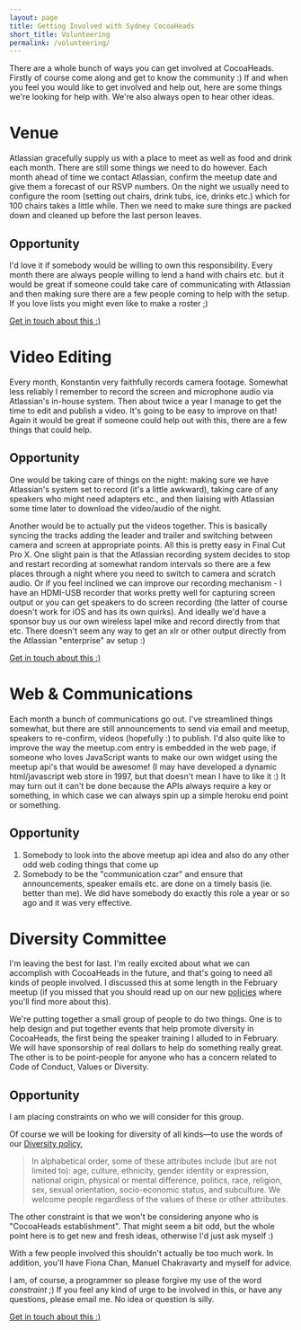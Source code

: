 ```yaml
---
layout: page
title: Getting Involved with Sydney CocoaHeads
short_title: Volunteering
permalink: /volunteering/
---
```


There are a whole bunch of ways you can get involved at CocoaHeads. Firstly of course come along and get to know the community :) If and when you feel you would like to get involved and help out, here are some things we're looking for help with. We're also always open to hear other ideas.

Venue
=====

Atlassian gracefully supply us with a place to meet as well as food and drink each month. There are still some things we need to do however. Each month ahead of time we contact Atlassian, confirm the meetup date and give them a forecast of our RSVP numbers. On the night we usually need to configure the room (setting out chairs, drink tubs, ice, drinks etc.) which for 100 chairs takes a little while. Then we need to make sure things are packed down and cleaned up before the last person leaves.

Opportunity
-----------

I'd love it if somebody would be willing to own this responsibility. Every month there are always people willing to lend a hand with chairs etc. but it would be great if someone could take care of communicating with Atlassian and then making sure there are a few people coming to help with the setup. If you love lists you might even like to make a roster ;)

[Get in touch about this :)](mailto:mark@htb.io?subject=CocoaHeads%20Volunteering:%20Venue)

Video Editing
=============

Every month, Konstantin very faithfully records camera footage. Somewhat less reliably I remember to record the screen and microphone audio via Atlassian's in-house system. Then about twice a year I manage to get the time to edit and publish a video. It's going to be easy to improve on that! Again it would be great if someone could help out with this, there are a few things that could help.

Opportunity
-----------

One would be taking care of things on the night: making sure we have Atlassian's system set to record (it's a little awkward), taking care of any speakers who might need adapters etc., and then liaising with Atlassian some time later to download the video/audio of the night.

Another would be to actually put the videos together. This is basically syncing the tracks adding the leader and trailer and switching between camera and screen at appropriate points. All this is pretty easy in Final Cut Pro X. One slight pain is that the Atlassian recording system decides to stop and restart recording at somewhat random intervals so there are a few places through a night where you need to switch to camera and scratch audio. Or if you feel inclined we can improve our recording mechanism - I have an HDMI-USB recorder that works pretty well for capturing screen output or you can get speakers to do screen recording (the latter of course doesn't work for iOS and has its own quirks). And ideally we'd have a sponsor buy us our own wireless lapel mike and record directly from that etc. There doesn't seem any way to get an xlr or other output directly from the Atlassian "enterprise" av setup :)

[Get in touch about this :)](mailto:mark@htb.io?subject=CocoaHeads%20Volunteering:%20Video)

Web & Communications
====================

Each month a bunch of communications go out. I've streamlined things somewhat, but there are still announcements to send via email and meetup, speakers to re-confirm, videos (hopefully :) to publish. I'd also quite like to improve the way the meetup.com entry is embedded in the web page, if someone who loves JavaScript wants to make our own widget using the meetup api's that would be awesome! (I may have developed a dynamic html/javascript web store in 1997, but that doesn't mean I have to like it :) It may turn out it can't be done because the APIs always require a key or something, in which case we can always spin up a simple heroku end point or something.

Opportunity
-----------

1. Somebody to look into the above meetup api idea and also do any other odd web coding things that come up
2. Somebody to be the "communication czar" and ensure that announcements, speaker emails etc. are done on a timely basis (ie. better than me). We did have somebody do exactly this role a year or so ago and it was very effective.

Diversity Committee
===================

I'm leaving the best for last. I'm really excited about what we can accomplish with CocoaHeads in the future, and that's going to need all kinds of people involved. I discussed this at some length in the February meetup (if you missed that you should read up on our new [policies](/policies) where you'll find more about this).

We're putting together a small group of people to do two things. One is to help design and put together events that help promote diversity in CocoaHeads, the first being the speaker training I alluded to in February. We will have sponsorship of real dollars to help do something really great. The other is to be point-people for anyone who has a concern related to Code of Conduct, Values or Diversity.

Opportunity
-----------

I am placing constraints on who we will consider for this group.

Of course we will be looking for diversity of all kinds—to use the words of our [Diversity policy](/policies/#diversity),

> In alphabetical order, some of these attributes include (but are not limited to): age, culture, ethnicity, gender identity or expression, national origin, physical or mental difference, politics, race, religion, sex, sexual orientation, socio-economic status, and subculture. We welcome people regardless of the values of these or other attributes.

The other constraint is that we won't be considering anyone who is "CocoaHeads establishment". That might seem a bit odd, but the whole point here is to get new and fresh ideas, otherwise I'd just ask myself :)

With a few people involved this shouldn't actually be too much work. In addition, you'll have Fiona Chan, Manuel Chakravarty and myself for advice.

I am, of course, a programmer so please forgive my use of the word *constraint* ;) If you feel any kind of urge to be involved in this, or have any questions, please email me. No idea or question is silly.

[Get in touch about this :)](mailto:mark@htb.io?subject=CocoaHeads%20Volunteering:%Diversity)
